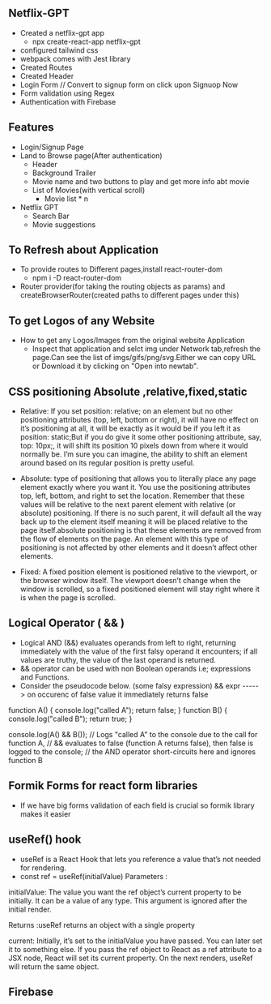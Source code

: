 ## Netflix-GPT
- Created a netflix-gpt app 
    - npx create-react-app netflix-gpt
- configured tailwind css
- webpack comes with Jest library
- Created Routes
- Created Header
- Login Form // Convert to signup form on click upon Signuop Now
- Form validation using Regex
- Authentication with Firebase

## Features
- Login/Signup Page
- Land to Browse page(After authentication)
    - Header
    - Background Trailer
    - Movie name and two buttons to play and get more info abt movie
    - List of Movies(with vertical scroll)
        - Movie list * n
- Netflix GPT
    - Search Bar
    - Movie suggestions

## To Refresh about Application 
- To provide routes to Different pages,install react-router-dom
    - npm i -D react-router-dom
- Router provider(for taking the routing objects as params) and createBrowserRouter(created paths to different pages under this)
## To get Logos of any Website
- How to get any Logos/Images from the original website Application
    - Inspect that application and selct img under Network tab,refresh the page.Can see the list of imgs/gifs/png/svg.Either we can copy URL or Download it by clicking on "Open into newtab".
## CSS positioning Absolute ,relative,fixed,static
- Relative:  If you set position: relative; on an element but no other positioning attributes (top, left, bottom or right), it will have no effect on it’s positioning at all, it will be exactly as it would be if you left it as position: static;But if you do give it some other positioning attribute, say, top: 10px;, it will shift its position 10 pixels down from where it would normally be. I’m sure you can imagine, the ability to shift an element around based on its regular position is pretty useful.

- Absolute: type of positioning that allows you to literally place any page element exactly where you want it. You use the positioning attributes top, left, bottom, and right to set the location. Remember that these values will be relative to the next parent element with relative (or absolute) positioning. If there is no such parent, it will default all the way back up to the <html> element itself meaning it will be placed relative to the page itself.absolute positioning is that these elements are removed from the flow of elements on the page. An element with this type of positioning is not affected by other elements and it doesn’t affect other elements. 

- Fixed: A fixed position element is positioned relative to the viewport, or the browser window itself. The viewport doesn’t change when the window is scrolled, so a fixed positioned element will stay right where it is when the page is scrolled.

## Logical Operator ( && )

- Logical AND (&&) evaluates operands from left to right, returning immediately with the value of the first falsy operand it encounters; if all values are truthy, the value of the last operand is returned.
-  && operator can be used with non Boolean operands i.e; expressions and Functions.
- Consider the pseudocode below.
 (some falsy expression) && expr   -----> on occurenc of false value it immediately returns false

 function A() {
  console.log("called A");
  return false;
}
function B() {
  console.log("called B");
  return true;
}

console.log(A() && B());
// Logs "called A" to the console due to the call for function A,
// && evaluates to false (function A returns false), then false is logged to the console;
// the AND operator short-circuits here and ignores function B

## Formik Forms for react form libraries
- If we have big forms validation of each field is crucial so formik library makes it easier

## useRef() hook
- useRef is a React Hook that lets you reference a value that’s not needed for rendering.
- const ref = useRef(initialValue)
Parameters :

initialValue: The value you want the ref object’s current property to be initially. It can be a value of any type. This argument is ignored after the initial render.

Returns :useRef returns an object with a single property

current: Initially, it’s set to the initialValue you have passed. You can later set it to something else. If you pass the ref object to React as a ref attribute to a JSX node, React will set its current property.
On the next renders, useRef will return the same object.

## Firebase
